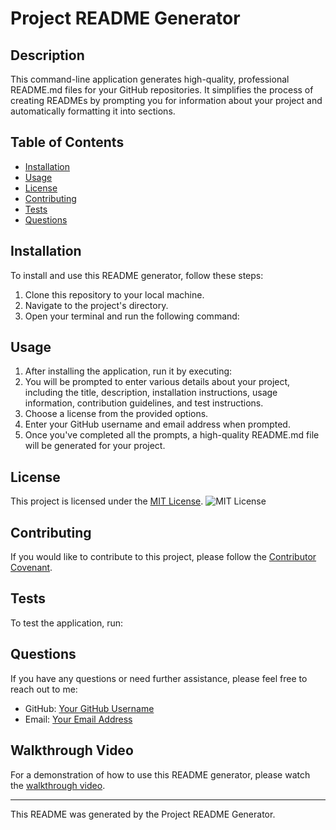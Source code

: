 # Project README Generator

## Description
This command-line application generates high-quality, professional README.md files for your GitHub repositories. It simplifies the process of creating READMEs by prompting you for information about your project and automatically formatting it into sections.

## Table of Contents
- [Installation](#installation)
- [Usage](#usage)
- [License](#license)
- [Contributing](#contributing)
- [Tests](#tests)
- [Questions](#questions)

## Installation
To install and use this README generator, follow these steps:
1. Clone this repository to your local machine.
2. Navigate to the project's directory.
3. Open your terminal and run the following command:

## Usage
1. After installing the application, run it by executing:
2. You will be prompted to enter various details about your project, including the title, description, installation instructions, usage information, contribution guidelines, and test instructions.
3. Choose a license from the provided options.
4. Enter your GitHub username and email address when prompted.
5. Once you've completed all the prompts, a high-quality README.md file will be generated for your project.

## License
This project is licensed under the [MIT License](https://opensource.org/licenses/MIT).
![MIT License](https://img.shields.io/badge/License-MIT-blue.svg)

## Contributing
If you would like to contribute to this project, please follow the [Contributor Covenant](https://www.contributor-covenant.org/).

## Tests
To test the application, run:

## Questions
If you have any questions or need further assistance, please feel free to reach out to me:

- GitHub: [Your GitHub Username](https://github.com/YourGitHubUsername)
- Email: [Your Email Address](mailto:youremail@example.com)

## Walkthrough Video
For a demonstration of how to use this README generator, please watch the [walkthrough video](link-to-your-video).

---

This README was generated by the Project README Generator.
